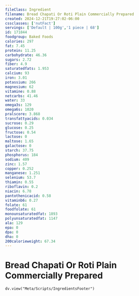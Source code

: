 ```yaml
---
fileClass: Ingredient
filename: Bread Chapati Or Roti Plain Commercially Prepared
created: 2024-12-21T19:27:02-06:00
cssclasses: ['nutFact']
servings: ['Default | 100g','1 piece | 68']
id: 171844
foodgroup: Baked Foods
calories: 297
fat: 7.45
protein: 11.25
carbohydrate: 46.36
sugars: 2.72
fiber: 4.9
saturatedfats: 1.953
calcium: 93
iron: 3.01
potassium: 266
magnesium: 62
vitamine: 0.88
netcarbs: 41.46
water: 33
omega3s: 129
omega6s: 1020
pralscore: 3.868
transfattyacids: 0.034
sucrose: 0.29
glucose: 0.25
fructose: 0.54
lactose: 0
maltose: 1.65
galactose: 0
starch: 37.75
phosphorus: 184
sodium: 409
zinc: 1.57
copper: 0.252
manganese: 1.251
selenium: 53.7
thiamin: 0.55
riboflavin: 0.2
niacin: 6.78
pantothenicacid: 0.58
vitaminb6: 0.27
folate: 61
foodfolate: 61
monounsaturatedfat: 1893
polyunsaturatedfat: 1147
ala: 129
epa: 0
dpa: 0
dha: 0
200calorieweight: 67.34
---
```


# Bread Chapati Or Roti Plain Commercially Prepared

```dataviewjs
dv.view("Meta/Scripts/IngredientsFooter")
```